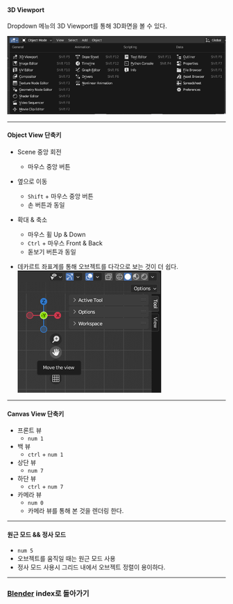 #### 3D Viewport

Dropdown 메뉴의 
3D Viewport를 통해 3D화면을 볼 수 있다.

![](../../../Stuff/Image/Resources/Blender/Pasted%20image%2020230929002418.png)

---
#### Object View 단축키
- Scene 중앙 회전
	- 마우스 중앙 버튼
- 옆으로 이동
	- `Shift` + 마우스 중앙 버튼
	- 손 버튼과 동일
- 확대 & 축소
	- 마우스 휠 Up & Down
	- `Ctrl` + 마우스 Front & Back
	- 돋보기 버튼과 동일

- 데카르트 좌표계를 통해 오브젝트를 다각으로 보는 것이 더 쉽다.
![](../../../Stuff/Image/Resources/Blender/Pasted%20image%2020230929003634.png)
---
#### Canvas View 단축키
- 프론트 뷰
	- `num 1`
- 백 뷰
	- `ctrl` + `num 1`
- 상단 뷰
	- `num 7`
- 하단 뷰
	- `ctrl` + `num 7`
- 카메라 뷰
	- `num 0`
	- 카메라 뷰를 통해 본 것을 렌더링 한다.
---
#### 원근 모드 && 정사 모드
- `num 5`
- 오브젝트를 움직일 때는 원근 모드 사용
- 정사 모드 사용시 그리드 내에서 오브젝트 정렬이 용이하다.
---
### [Blender](../../Dev-Index/Blender.md) index로 돌아가기
